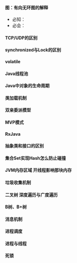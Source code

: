 #### 图：有向无环图的解释
+ 必知：
+ 必会：
#### TCP/UDP的区别
#### synchronized与Lock的区别
#### volatile
#### Java线程池
#### Java中对象的生命周期
#### 类加载机制
#### 双亲委派模型
#### MVP模式
#### RxJava
#### 抽象类和接口的区别
#### 集合Set实现Hash怎么防止碰撞
#### JVM内存区域 开线程影响那块内存
#### 垃圾收集机制 
#### 二叉树 深度遍历与广度遍历
#### B树、B+树
#### 消息机制
#### 进程调度
#### 进程与线程
#### 死锁